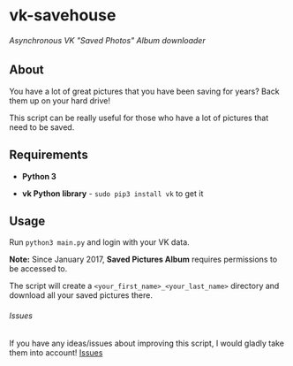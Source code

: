 # vk-savehouse
###### Asynchronous VK "Saved Photos" Album downloader

## About
You have a lot of great pictures that you have been saving for years? Back them up on your hard drive!

This script can be really useful for those who have a lot of pictures that need to be saved.

## Requirements
- **Python 3**

- **vk Python library** - `sudo pip3 install vk` to get it

## Usage
Run `python3 main.py` and login with your VK data. 

**Note:** Since January 2017, **Saved Pictures Album** requires permissions to be accessed to. 

The script will create a `<your_first_name>_<your_last_name>` directory and download all your saved pictures there.

###### Issues
If you have any ideas/issues about improving this script, I would gladly take them into account! [Issues](https://github.com/jonsnow123kappa/vk-savehouse/issues)